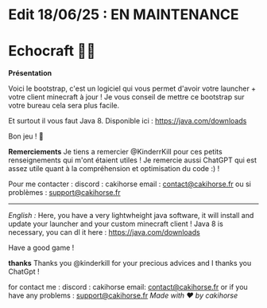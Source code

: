 # Edit 18/06/25 : EN MAINTENANCE




# Echocraft 💛🌳
**Présentation**

Voici le bootstrap, c'est un logiciel qui vous permet d'avoir votre launcher + votre client minecraft à jour ! 
Je vous conseil de mettre ce bootstrap sur votre bureau cela sera plus facile.

Et surtout il vous faut Java 8. 
Disponible ici : https://java.com/downloads

Bon jeu ! 💯 

**Remerciements**
Je tiens a remercier @KinderrKill pour ces petits renseignements qui m'ont étaient utiles !
Je remercie aussi ChatGPT qui est assez utile quant à la compréhension et optimisation du code :) !

Pour me contacter : 
discord : cakihorse
email : contact@cakihorse.fr ou si problèmes : support@cakihorse.fr
______________________________________________________________________________________________________________

*English :*
Here, you have a very lightwheight java software, it will install and update your launcher and your custom minecraft client !
Java 8 is necessary, you can dl it here : https://java.com/downloads

Have a good game ! 

**thanks**
Thanks you @kinderkill for your precious advices and I thanks you ChatGpt !

for contact me :
discord : cakihorse
email: contact@cakihorse.fr or if you have any problems : support@cakihorse.fr
*Made with ❤ by cakihorse*


